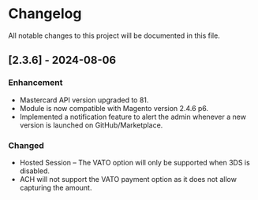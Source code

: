 # Changelog
All notable changes to this project will be documented in this file.

## [2.3.6] - 2024-08-06
### Enhancement
- Mastercard API version upgraded to 81.
- Module is now compatible with Magento version 2.4.6 p6.
- Implemented a notification feature to alert the admin whenever a new version is launched on GitHub/Marketplace.

### Changed
- Hosted Session – The VATO option will only be supported when 3DS is disabled.
-  ACH will not support the VATO payment option as it does not allow capturing the amount.
